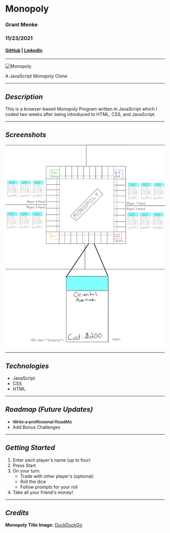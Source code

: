 # **Monopoly**

### Grant Menke

### 11/23/2021

#### [GitHub](https://github.com/gmenke54) | [LinkedIn](https://www.linkedin.com/in/grant-menke-b81490223/)

---

![**Monopoly**](https://external-content.duckduckgo.com/iu/?u=https%3A%2F%2Fwww.stylist.co.uk%2Fimages%2Fapp%2Fuploads%2F2017%2F12%2F21175408%2Fimage49.jpg%3Fw%3D1200%26h%3D1%26fit%3Dmax%26auto%3Dformat%252Ccompress&f=1&nofb=1)

A JavaScript Monopoly Clone

---

## **_Description_**

This is a browser-based Monopoly Program written in JavaScript which I coded two weeks after being introduced to HTML, CSS, and JavaScript.

---

## **_Screenshots_**

![**mockup**](resources/mockUp.jpeg)

---

## **_Technologies_**

- JavaScript
- CSS
- HTML

---

## **_Roadmap (Future Updates)_**

- ~~Write a proffesional ReadMe~~
- Add Bonus Challenges

---

## **_Getting Started_**

1. Enter each player's name (up to four)
2. Press Start
3. On your turn:
   - Trade with other player's (optional)
   - Roll the dice
   - Follow prompts for your roll
4. Take all your friend's money!

---

## **_Credits_**

**Monopoly Title Image:** [DuckDuckGo](https://duckduckgo.com/?t=hc&va=b)
